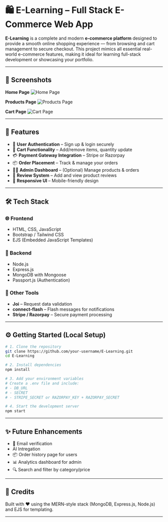 
# 🛍️ **E-Learning** – Full Stack E-Commerce Web App

**E-Learning** is a complete and modern **e-commerce platform** designed to provide a smooth online shopping experience — from browsing and cart management to secure checkout. This project mimics all essential real-world e-commerce features, making it ideal for learning full-stack development or showcasing your portfolio.

<!--
## Live Demo : Click Here 👉 https://shopiko-1.onrender.com
https://shopiko-1.onrender.com
-->

---


## 📸 Screenshots

**Home Page**
![Home Page](https://github.com/user-attachments/assests/ad6f0a40-c957-44cf-a486-18de548f03b4)

**Products Page**
![Products Page](https://github.com/user-attachments/assests/c44215da-0ecc-4050-83b4-ef71d2912ebd)

**Cart Page**
![Cart Page](https://github.com/user-attachments/assests/789dc700-b421-41cb-baa0-f68bc10e5766)

---

## 🚀 Features

* 🔐 **User Authentication** – Sign up & login securely
* 🛒 **Cart Functionality** – Add/remove items, quantity update
* 💳 **Payment Gateway Integration** – Stripe or Razorpay
* 📦 **Order Placement** – Track & manage your orders
* 🧑‍💼 **Admin Dashboard** – (Optional) Manage products & orders
* 🧾 **Review System** – Add and view product reviews
* 📱 **Responsive UI** – Mobile-friendly design

---

## 🛠️ Tech Stack

### 🌐 Frontend

* HTML, CSS, JavaScript
* Bootstrap / Tailwind CSS
* EJS (Embedded JavaScript Templates)

### 🧠 Backend

* Node.js
* Express.js
* MongoDB with Mongoose
* Passport.js (Authentication)

### 🧰 Other Tools

* **Joi** – Request data validation
* **connect-flash** – Flash messages for notifications
* **Stripe / Razorpay** – Secure payment processing

---

## ⚙️ Getting Started (Local Setup)

```bash
# 1. Clone the repository
git clone https://github.com/your-username/E-Learning.git
cd E-Learning

# 2. Install dependencies
npm install

# 3. Add your environment variables
# Create a .env file and include:
# - DB_URL
# - SECRET
# - STRIPE_SECRET or RAZORPAY_KEY + RAZORPAY_SECRET

# 4. Start the development server
npm start
```
---

## ✨ Future Enhancements

* 📧 Email verification
* AI Intregation
* 📦 Order history page for users
* 📊 Analytics dashboard for admin
* 🔍 Search and filter by category/price

---

## 📣 Credits

Built with ❤️ using the MERN-style stack (MongoDB, Express.js, Node.js) and EJS for templating.

---
